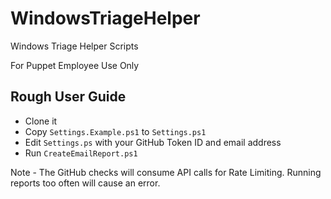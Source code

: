 # WindowsTriageHelper

Windows Triage Helper Scripts

For Puppet Employee Use Only

## Rough User Guide

- Clone it
- Copy `Settings.Example.ps1` to `Settings.ps1`
- Edit `Settings.ps` with your GitHub Token ID and email address
- Run `CreateEmailReport.ps1`

Note - The GitHub checks will consume API calls for Rate Limiting.  Running reports too often will cause an error.
